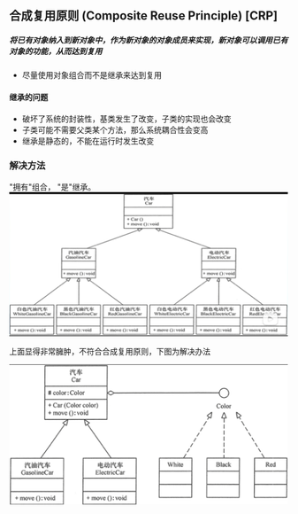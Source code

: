 ## 合成复用原则 (Composite Reuse Principle) [CRP]

##### 将已有对象纳入到新对象中，作为新对象的对象成员来实现，新对象可以调用已有对象的功能，从而达到复用

- 尽量使用对象组合而不是继承来达到复用

#### 继承的问题

- 破坏了系统的封装性，基类发生了改变，子类的实现也会改变
- 子类可能不需要父类某个方法，那么系统耦合性会变高
- 继承是静态的，不能在运行时发生改变

### 解决方法

"拥有"组合， "是"继承。![x](./image/wrong_structure.png)

上面显得非常臃肿，不符合合成复用原则，下图为解决办法

![o](./image/correct_structure.png)
